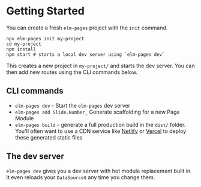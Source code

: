 # Getting Started

You can create a fresh `elm-pages` project with the `init` command.

```shell
npx elm-pages init my-project
cd my-project
npm install
npm start # starts a local dev server using `elm-pages dev`
```

This creates a new project in `my-project/` and starts the dev server. You can then add new routes using the CLI commands below.

## CLI commands

- `elm-pages dev` - Start the `elm-pages` dev server
- `elm-pages add Slide.Number_` Generate scaffolding for a new Page Module
- `elm-pages build` - generate a full production build in the `dist/` folder. You'll often want to use a CDN service like [Netlify](http://netlify.com/) or [Vercel](https://vercel.com/) to deploy these generated static files

## The dev server

`elm-pages dev` gives you a dev server with hot module replacement built in. It even reloads your `DataSource`s any time you change them.
